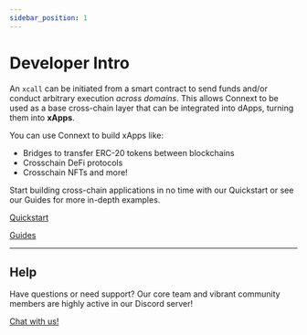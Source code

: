 ```yaml
---
sidebar_position: 1
---
```


# Developer Intro

An `xcall` can be initiated from a smart contract to send funds and/or conduct arbitrary execution _across domains_. This allows Connext to be used as a base cross-chain layer that can be integrated into dApps, turning them into **xApps**.

You can use Connext to build xApps like:
- Bridges to transfer ERC-20 tokens between blockchains
- Crosschain DeFi protocols
- Crosschain NFTs
and more!

Start building cross-chain applications in no time with our Quickstart or see our Guides for more in-depth examples.

[Quickstart](./quickstart/quickstart.mdx)

[Guides](./guides/introduction.md)

---
## Help

Have questions or need support? Our core team and vibrant community members are highly active in our Discord server!

[Chat with us!](https://chat.connext.network)
